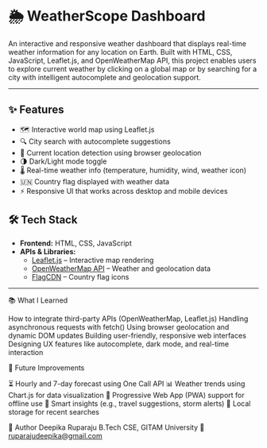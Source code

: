 # 🌦️ WeatherScope Dashboard

An interactive and responsive weather dashboard that displays real-time weather information for any location on Earth. Built with HTML, CSS, JavaScript, Leaflet.js, and OpenWeatherMap API, this project enables users to explore current weather by clicking on a global map or by searching for a city with intelligent autocomplete and geolocation support.

---

## ✨ Features

- 🗺️ Interactive world map using Leaflet.js
- 🔍 City search with autocomplete suggestions
- 📍 Current location detection using browser geolocation
- 🌗 Dark/Light mode toggle
- 🌡️ Real-time weather info (temperature, humidity, wind, weather icon)
- 🇺🇳 Country flag displayed with weather data
- ⚡ Responsive UI that works across desktop and mobile devices



## 🛠 Tech Stack

- **Frontend:** HTML, CSS, JavaScript
- **APIs & Libraries:**
  - [Leaflet.js](https://leafletjs.com/) – Interactive map rendering
  - [OpenWeatherMap API](https://openweathermap.org/) – Weather and geolocation data
  - [FlagCDN](https://flagcdn.com/) – Country flag icons

---
📚 What I Learned

How to integrate third-party APIs (OpenWeatherMap, Leaflet.js)
Handling asynchronous requests with fetch()
Using browser geolocation and dynamic DOM updates
Building user-friendly, responsive web interfaces
Designing UX features like autocomplete, dark mode, and real-time interaction

📌 Future Improvements

⏳ Hourly and 7-day forecast using One Call API
📊 Weather trends using Chart.js for data visualization
📱 Progressive Web App (PWA) support for offline use
🧠 Smart insights (e.g., travel suggestions, storm alerts)
💾 Local storage for recent searches

🧠 Author
Deepika Ruparaju
B.Tech CSE, GITAM University
📧 ruparajudeepika@gmail.com



